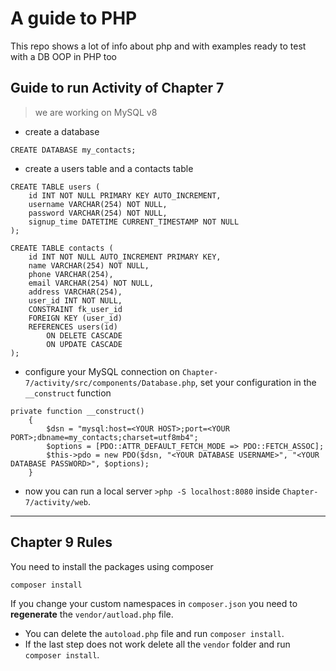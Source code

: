 # A guide to PHP
This repo shows a lot of info about php and with examples ready to test with a DB
OOP in PHP too

## Guide to run Activity of Chapter 7
> we are working on MySQL v8
- create a database
```
CREATE DATABASE my_contacts;
```
- create a users table and a contacts table
```
CREATE TABLE users (
    id INT NOT NULL PRIMARY KEY AUTO_INCREMENT,
    username VARCHAR(254) NOT NULL,
    password VARCHAR(254) NOT NULL,
    signup_time DATETIME CURRENT_TIMESTAMP NOT NULL
);

CREATE TABLE contacts (
    id INT NOT NULL AUTO_INCREMENT PRIMARY KEY,
    name VARCHAR(254) NOT NULL,
    phone VARCHAR(254),
    email VARCHAR(254) NOT NULL,
    address VARCHAR(254),
    user_id INT NOT NULL,
    CONSTRAINT fk_user_id
    FOREIGN KEY (user_id) 
    REFERENCES users(id) 
        ON DELETE CASCADE 
        ON UPDATE CASCADE
);
```
- configure your MySQL connection on `Chapter-7/activity/src/components/Database.php`, set your configuration in the `__construct` function
```
private function __construct()
    {
        $dsn = "mysql:host=<YOUR HOST>;port=<YOUR PORT>;dbname=my_contacts;charset=utf8mb4";
        $options = [PDO::ATTR_DEFAULT_FETCH_MODE => PDO::FETCH_ASSOC];
        $this->pdo = new PDO($dsn, "<YOUR DATABASE USERNAME>", "<YOUR DATABASE PASSWORD>", $options);
    }
```
- now you can run a local server `>php -S localhost:8080` inside `Chapter-7/activity/web`.

---

## Chapter 9 Rules
You need to install the packages using composer
```
composer install
```
If you change your custom namespaces in `composer.json` you need to **regenerate** the `vendor/autload.php` file.
- You can delete the `autoload.php` file and run `composer install`.
- If the last step does not work delete all the `vendor` folder and run `composer install`.
